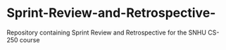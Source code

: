 # Sprint-Review-and-Retrospective-
Repository containing Sprint Review and Retrospective for the SNHU CS-250 course

